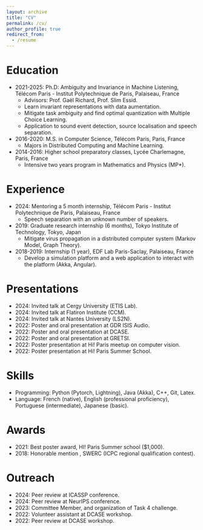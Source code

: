 ```yaml
---
layout: archive
title: "CV"
permalink: /cv/
author_profile: true
redirect_from:
  - /resume
---
```


Education
======
* 2021-2025: Ph.D: Ambiguity and Invariance in Machine Listening, Télécom Paris - Institut Polytechnique de Paris, Palaiseau, France
    * Advisors: Prof. Gaël Richard, Prof. Slim Essid. 
    * Learn invariant representations with data aumentation.
    * Mitigate task ambiguity and find optimal quantization with Multiple Choice Learning.
    * Application to sound event detection, source localisation and speech separation.
* 2016-2020: M.S. in Computer Science, Télécom Paris, Paris, France
    * Majors in Distributed Computing and Machine Learning.
* 2014-2016: Higher school preparatory classes, Lycée Charlemagne, Paris, France 
    * Intensive two years program in Mathematics and Physics (MP*).
 
Experience
======
* 2024: Mentoring a 5 month internship, Télécom Paris - Institut Polytechnique de Paris, Palaiseau, France
    * Speech separation with an unknown number of speakers.
* 2019: Graduate research internship (6 months), Tokyo Institute of Technology, Tokyo, Japan
    * Mitigate virus propagation in a distributed computer system (Markov Model, Graph Theory).
* 2018-2019: Internship (1 year), EDF Lab Paris-Saclay, Palaiseau, France
    * Develop a simulation platform and a web application to interact with the platform (Akka, Angular).

Presentations
======
* 2024: Invited talk at Cergy University (ETIS Lab).
* 2024: Invited talk at Flatiron Institute (CCM).
* 2024: Invited talk at Nantes University (LS2N).
* 2022: Poster and oral presentation at GDR ISIS Audio.
* 2022: Poster and oral presentation at DCASE.
* 2022: Poster and oral presentation at GRETSI.
* 2022: Poster presentation at Hi! Paris meetup on computer vision.
* 2022: Poster presentation at Hi! Paris Summer School.

Skills
======
* Programming: Python (Pytorch, Lightning), Java (Akka), C++, Git, Latex.
* Language: French (native), English (professional proficiency), Portuguese (intermediate), Japanese (basic).

Awards
======
* 2021: Best poster award, HI! Paris Summer school ($1,000).
* 2018: Honorable mention , SWERC (ICPC regional qualification contest).

Outreach 
======
* 2024: Peer review at ICASSP conference.
* 2024: Peer review at NeurIPS conference.
* 2023: Committee Member, and organization of Task 4 challenge.
* 2022: Volunteer assistant at DCASE workshop.
* 2022: Peer review at DCASE workshop.
